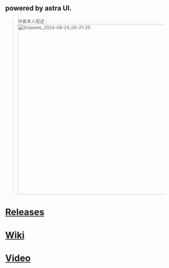 ## powered by astra UI.
> 作者本人叙述：
> <img width="540" alt="Snipaste_2024-08-24_00-21-25" src="https://github.com/user-attachments/assets/860e5589-8698-44ea-91ac-56a35e8f37d6">

# [Releases](https://github.com/dcfsswindy/oled-ui-astra/releases)

# [Wiki](https://github.com/dcfsswindy/oled-ui-astra/wiki)

# [Video](https://www.bilibili.com/video/BV16x421S7qc)
